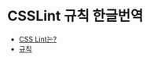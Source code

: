 # CSSLint 규칙 한글번역

- [CSS Lint는?](https://github.com/hyunchulkwak/csslint/wiki/Css-lint%EB%8A%94%3F)
- [규칙](https://github.com/hyunchulkwak/csslint/wiki/%EA%B7%9C%EC%B9%99)

